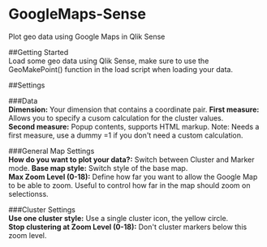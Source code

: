 # GoogleMaps-Sense  
Plot geo data using Google Maps in Qlik Sense  

##Getting Started  
Load some geo data using Qlik Sense, make sure to use the GeoMakePoint() function in the load script when loading your data.  
  
##Settings  
  
###Data  
**Dimension:** Your dimension that contains a coordinate pair. 
**First measure:** Allows you to specify a cusom calculation for the cluster values.  
**Second measure:** Popup contents, supports HTML markup. Note: Needs a first measure, use a dummy =1 if you don't need a custom calculation.
  
  
###General Map Settings  
**How do you want to plot your data?:** Switch between Cluster and Marker mode.
**Base map style:** Switch style of the base map.  
**Max Zoom Level (0-18):** Define how far you want to allow the Google Map to be able to zoom. Useful to control how far in the map should zoom on selectionss.  
  
###Cluster Settings  
**Use one cluster style:** Use a single cluster icon, the yellow circle.  
**Stop clustering at Zoom Level (0-18):** Don't cluster markers below this zoom level.
